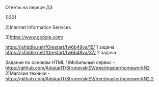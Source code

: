 Ответы на первое ДЗ

1)301

2)Internet Information Services

3)https://www.google.com/


https://jsfiddle.net/fOrestart/fw6b49va/15/  1 задача
https://jsfiddle.net/fOrestart/fw6b49va/37/	 2 задача

Задание по основам HTML
1)Мобильный сервис - https://github.com/AdukarIT/StrunevskiEV/tree/master/homeworkN2
2)Магазин техники - https://github.com/AdukarIT/StrunevskiEV/tree/master/homeworkN2.2
